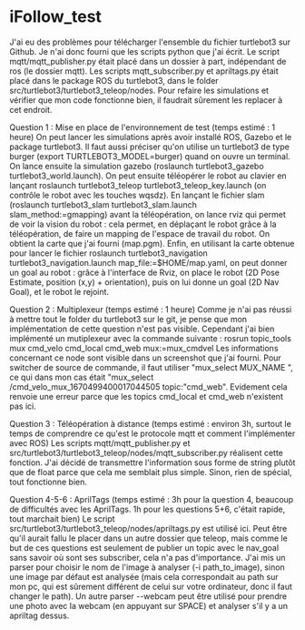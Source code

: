 # iFollow_test

J'ai eu des problèmes pour télécharger l'ensemble du fichier turtlebot3 sur Github. Je n'ai donc fourni que les scripts python que j'ai écrit.
Le script mqtt/mqtt_publisher.py était placé dans un dossier à part, indépendant de ros (le dossier mqtt).
Les scripts mqtt_subscriber.py et apriltags.py était placé dans le package ROS du turtlebot3, dans le folder src/turtlebot3/turtlebot3_teleop/nodes.
Pour refaire les simulations et vérifier que mon code fonctionne bien, il faudrait sûrement les replacer à cet endroit.



Question 1 : Mise en place de l'environnement de test (temps estimé : 1 heure)
	On peut lancer les simulations après avoir installé ROS, Gazebo et le package turtlebot3. Il faut aussi préciser qu'on utilise un turtlebot3 de type burger (export TURTLEBOT3_MODEL=burger) quand on ouvre un terminal.  On lance ensuite la simulation gazebo (roslaunch turtlebot3_gazebo turtlebot3_world.launch). On peut ensuite téléopérer le robot au clavier en lançant roslaunch turtlebot3_teleop turtlebot3_teleop_key.launch (on contrôle le robot avec les touches wqsdz). En lançant le fichier slam (roslaunch turtlebot3_slam turtlebot3_slam.launch slam_method:=gmapping) avant la téléopération, on lance rviz qui permet de voir la vision du robot : cela permet, en déplaçant le robot grâce à la téléopération, de faire un mapping de l'espace de travail du robot. On obtient la carte que j'ai fourni (map.pgm). Enfin, en utilisant la carte obtenue pour lancer le fichier roslaunch turtlebot3_navigation turtlebot3_navigation.launch map_file:=$HOME/map.yaml, on peut donner un goal au robot : grâce à l'interface de Rviz, on place le robot (2D Pose Estimate, position (x,y) + orientation), puis on lui donne un goal (2D Nav Goal), et le robot le rejoint.
	
  
Question 2 : Multiplexeur (temps estimé : 1 heure)
	Comme je n'ai pas réussi à mettre tout le folder du turtlebot3 sur le git, je pense que mon implémentation de cette question n'est pas visible.
  	Cependant j'ai bien implémenté un mutiplexeur avec la commande suivante : rosrun topic_tools mux cmd_velo cmd_local cmd_web mux:=mux_cmdvel
  	Les informations concernant ce node sont visible dans un screenshot que j'ai fourni.
  	Pour switcher de source de commande, il faut utiliser "mux_select MUX_NAME <topic>", ce qui dans mon cas était "mux_select 			/cmd_velo_mux_1670499400017044505 topic:"cmd_web". Evidement cela renvoie une erreur parce que les topics cmd_local et cmd_web n'existent pas ici.
  
  
Question 3 : Téléopération à distance (temps estimé : environ 3h, surtout le temps de comprendre ce qu'est le protocole mqtt et comment l'implémenter avec ROS)
	Les scripts mqtt/mqtt_publisher.py et src/turtlebot3/turtlebot3_teleop/nodes/mqtt_subscriber.py réalisent cette fonction. J'ai décidé de transmettre l'information sous forme de string plutôt que de float parce que cela me semblait plus simple. Sinon, rien de spécial, tout fonctionne bien.
	

Question 4-5-6 : AprilTags (temps estimé : 3h pour la question 4, beaucoup de difficultés avec les AprilTags. 1h pour les questions 5+6, c'était rapide, tout marchait bien)
	Le script src/turtlebot3/turtlebot3_teleop/nodes/apriltags.py est utilisé ici. Peut être qu'il aurait fallu le placer dans un autre dossier que teleop, mais comme le but de ces questions est seulement de publier un topic avec le nav_goal sans savoir où sont ses subscriber, cela n'a pas d'importance.
	J'ai mis un parser pour choisir le nom de l'image à analyser (-i path_to_image), sinon une image par défaut est analysée (mais cela correspondait au path sur mon pc, qui est sûrement différent de celui sur votre ordinateur, donc il faut changer le path). Un autre parser --webcam peut être utilisé pour prendre une photo avec la webcam (en appuyant sur SPACE) et analyser s'il y a un apriltag dessus. 
	
